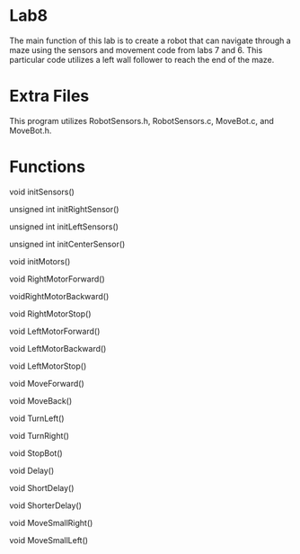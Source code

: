 Lab8
====
The main function of this lab is to create a robot that can navigate through a maze using the sensors and movement code from labs 7 and 6. This particular code utilizes a left wall follower to reach the end of the maze.

Extra Files
==
This program utilizes RobotSensors.h, RobotSensors.c, MoveBot.c, and MoveBot.h.

Functions
==
void initSensors()

unsigned int initRightSensor()

unsigned int initLeftSensors()

unsigned int initCenterSensor()

void initMotors()

void RightMotorForward()

voidRightMotorBackward()

void RightMotorStop()

void LeftMotorForward()

void LeftMotorBackward()

void LeftMotorStop()

void MoveForward()

void MoveBack()

void TurnLeft()

void TurnRight()

void StopBot()

void Delay()

void ShortDelay()

void ShorterDelay()

void MoveSmallRight()

void MoveSmallLeft()
